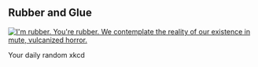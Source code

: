 ## Rubber and Glue
[![I'm rubber. You're rubber. We contemplate the reality of our existence in mute, vulcanized horror.](https://imgs.xkcd.com/comics/rubber_and_glue.png)](https://xkcd.com/1139/ "I'm rubber. You're rubber. We contemplate the reality of our existence in mute, vulcanized horror.")

Your daily random xkcd
